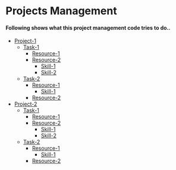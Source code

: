 # Projects Management
#### Following shows what this project management code tries to do.. 
 

<div class="tree">
	<ul>
  <li>
    <a href="#">Project-1</a>
    <ul>
      <li>
        <a href="#">Task-1</a>
        <ul>
          <li>
            <a href="#">Resource-1</a>
          </li><li>
            <a href="#">Resource-2</a>
            <ul>
              <li>
                <a href="#">Skill-1</a>
              </li><li>
                <a href="#">Skill-2</a>
              </li>
            </ul>
          </li>
        </ul>
      </li><li>
        <a href="#">Task-2</a>
        <ul>
          <li>
            <a href="#">Resource-1</a>
            <ul>
              <li>
                <a href="#">Skill-1</a>
              </li>
            </ul>
          </li><li>
            <a href="#">Resource-2</a>
          </li>
        </ul>
      </li>
    </ul>
  </li><li>
    <a href="#">Project-2</a>
    <ul>
      <li>
        <a href="#">Task-1</a>
        <ul>
          <li>
            <a href="#">Resource-1</a>
          </li><li>
            <a href="#">Resource-2</a>
            <ul>
              <li>
                <a href="#">Skill-1</a>
              </li><li>
                <a href="#">Skill-2</a>
              </li>
            </ul>
          </li>
        </ul>
      </li><li>
        <a href="#">Task-2</a>
        <ul>
          <li>
            <a href="#">Resource-1</a>
            <ul>
              <li>
                <a href="#">Skill-1</a>
              </li>
            </ul>
          </li><li>
            <a href="#">Resource-2</a>
          </li>
        </ul>
      </li>
    </ul>
  </li>
</ul>
